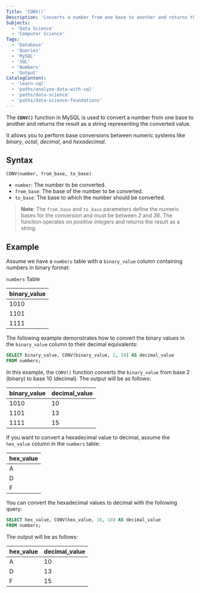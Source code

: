 ```yaml
---
Title: 'CONV()'
Description: 'Converts a number from one base to another and returns the result as a string representing the converted value.'
Subjects:
  - 'Data Science'
  - 'Computer Science'
Tags:
  - 'Database'
  - 'Queries'
  - 'MySQL'
  - 'SQL'
  - 'Numbers'
  - 'Output'
CatalogContent:
  - 'learn-sql'
  - 'paths/analyze-data-with-sql'
  - 'paths/data-science'
  - 'paths/data-science-foundations'
---
```


The **`CONV()`** function in MySQL is used to convert a number from one base to another and returns the result as a string representing the converted value.

It allows you to perform base conversions between numeric systems like _binary_, _octal_, _decimal_, and _hexadecimal_.

## Syntax

```pseudo
CONV(number, from_base, to_base)
```

- `number`: The number to be converted.
- `from_base`: The base of the number to be converted.
- `to_base`: The base to which the number should be converted.

> **Note**: The `from_base` and `to_base` parameters define the numeric bases for the conversion and must be between _2_ and _36_. The function operates on _positive integers_ and returns the result as a string.

## Example

Assume we have a `numbers` table with a `binary_value` column containing numbers in binary format:

`numbers` Table

| binary_value |
| ------------ |
| 1010         |
| 1101         |
| 1111         |

The following example demonstrates how to convert the binary values in the `binary_value` column to their decimal equivalents:

```sql
SELECT binary_value, CONV(binary_value, 2, 10) AS decimal_value
FROM numbers;
```

In this example, the `CONV()` function converts the `binary_value` from base 2 (binary) to base 10 (decimal). The output will be as follows:

| binary_value | decimal_value |
| ------------ | ------------- |
| 1010         | 10            |
| 1101         | 13            |
| 1111         | 15            |

If you want to convert a hexadecimal value to decimal, assume the `hex_value` column in the `numbers` table:

| hex_value |
| --------- |
| A         |
| D         |
| F         |

You can convert the hexadecimal values to decimal with the following query:

```sql
SELECT hex_value, CONV(hex_value, 16, 10) AS decimal_value
FROM numbers;
```

The output will be as follows:

| hex_value | decimal_value |
| --------- | ------------- |
| A         | 10            |
| D         | 13            |
| F         | 15            |
